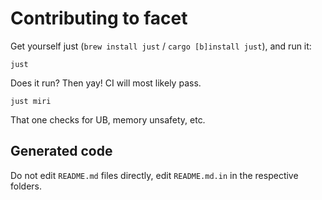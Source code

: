 # Contributing to facet

Get yourself just (`brew install just` / `cargo [b]install just`), and run it:

```
just
```

Does it run? Then yay! CI will most likely pass.

```
just miri
```

That one checks for UB, memory unsafety, etc.

## Generated code

Do not edit `README.md` files directly, edit `README.md.in` in the respective
folders.
